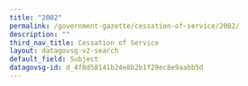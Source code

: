 ```yaml
---
title: "2002"
permalink: /government-gazette/cessation-of-service/2002/
description: ""
third_nav_title: Cessation of Service
layout: datagovsg-v2-search
default_field: Subject
datagovsg-id: d_4f8d58141b24e8b2b1f29ec8e9aabb5d
---
```

